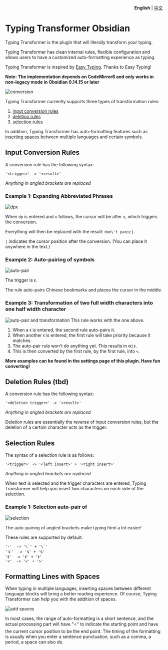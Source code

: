 <p align="right"><strong>English</strong> | <a href="https://github.com/aptend/typing-transformer-obsidian/blob/main/README-CN.md">中文</a></p>

# Typing Transformer Obsidian

Typing Transformer is the plugin that will literally transform your typing.

Typing Transformer has clean internal rules, flexible configuration and allows users to have a customized auto-formatting experience as typing.

Typing Transformer is inspired by [Easy Typing](https://github.com/Yaozhuwa/easy-typing-obsidian). Thanks to Easy Typing!

**Note: The implementation depends on CodeMirror6 and only works in non-legacy mode in Obsidian 0.14.15 or later**

![conversion](https://user-images.githubusercontent.com/49832303/175769416-c0fce828-cf72-4d2d-b74d-8bf35f78ce27.gif)

<!-- TODO: needs a better gif -->

Typing Transformer currently supports three types of transformation rules:
1. [input conversion rules](#input-conversion-rules)
2. [deletion rules](#deletion-rules-tbd)
3. [selection rules](#selection-rules)

In addition, Typing Transformer has auto-formatting features such as [inserting spaces](#formatting-lines-with-spaces) between multiple languages and certain symbols.


<!-- TODO: Latest update features 
## What's New in Version x.x.x?
- Deletion Rules
-->

## Input Conversion Rules

A conversion rule has the following syntax:

```
'<trigger>' -> '<result>'
```
*Anything in angled brackets are replaced*

### Example 1: Expanding Abbreviated Phrases
![dpx](https://user-images.githubusercontent.com/49832303/184522399-e0c25d5b-4aad-4c0e-a03a-956fbf3965bb.gif)


When `dp` is entered and `x` follows, the cursor will be after `x`, which triggers the conversion. 

Everything will then be replaced with the result: `don\'t panic|`.

`|` indicates the cursor position after the conversion. (You can place it anywhere in the text.)

### Example 2: Auto-pairing of symbols
![auto-pair](https://user-images.githubusercontent.com/49832303/185430735-8601bd41-077f-417c-96bc-c57f3428bf5a.gif)

The trigger is `《`.

The rule auto-pairs Chinese bookmarks and places the cursor in the middle.

### Example 3: Transformation of two full width characters into one half width character
![auto-pair and transformation](https://user-images.githubusercontent.com/49832303/185430769-84c12d45-0ee4-434c-80a6-04466cebb9bd.gif)
This rule works with the one above.

1. When a `《` is entered, the second rule auto-pairs it.
2. When another `《` is entered, the first rule will take priority because it matches. 
3. The auto-pair rule won't do anything yet. This results in `《《|》`.
4. This is then converted by the first rule, by the first rule, into `<`.

**More examples can be found in the settings page of this plugin. Have fun converting!**

## Deletion Rules (tbd)

A conversion rule has the following syntax:

```
'<deletion trigger>' -x '<result>'
```
*Anything in angled brackets are replaced*

Deletion rules are essentially the reverse of input conversion rules, but the deletion of a certain character acts as the trigger.

## Selection Rules

The syntax of a selection rule is as follows:

```
'<trigger>' -> '<left insert>' + '<right insert>'
```
*Anything in angled brackets are replaced*

When text is selected and the trigger characters are entered, Typing Transformer will help you insert two characters on each side of the selection.

### Example 1: Selection auto-pair of <angled brackets>
![selection](https://user-images.githubusercontent.com/49832303/185430794-c734358b-8dd4-4cc0-9856-d6e39d27b777.gif)

The auto-pairing of angled brackets make typing html a lot easier!

These rules are supported by default:

```
'·'  -> '\`' + '\`'
'￥'  -> '$' + '$'
'《'  -> '《' + '》'
'<'  -> '<' + '>'
```

## Formatting Lines with Spaces

When typing in multiple languages, inserting spaces between different language blocks will bring a better reading experience. Of course, Typing Transformer can help you with the addition of spaces.

![add spaces](https://user-images.githubusercontent.com/49832303/175770015-6dba97d6-5eb2-4d30-a28d-e7ae061c2e7a.gif)

In most cases, the range of auto-formatting is a short sentence, and the actual processing part will have "⭐️" to indicate the starting point and have the current cursor position to be the end point. The timing of the formatting is usually when you enter a sentence punctuation, such as a comma, a period, a space can also do.

<!-- TODO：Needs more information. (Please answer these questions)
What languages are supported?
When does the insertion of space happen?
When does it NOT happen?
-->
